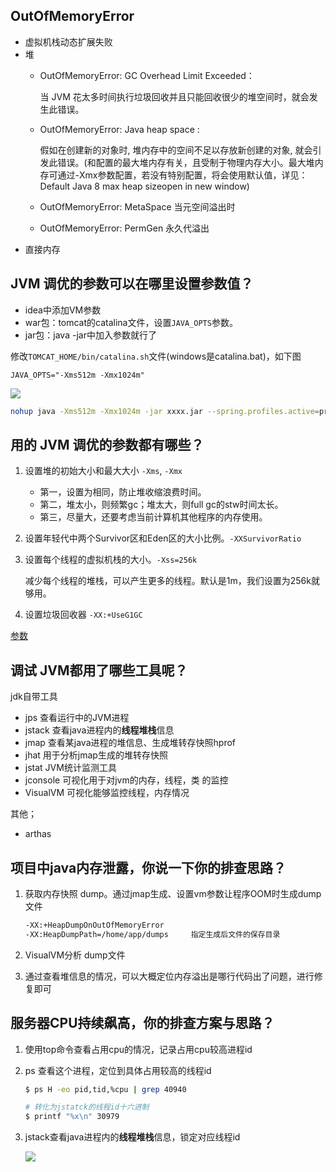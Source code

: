 

## OutOfMemoryError
- 虚拟机栈动态扩展失败
- 堆
  - OutOfMemoryError: GC Overhead Limit Exceeded：
    
    当 JVM 花太多时间执行垃圾回收并且只能回收很少的堆空间时，就会发生此错误。
  - OutOfMemoryError: Java heap space :
    
    假如在创建新的对象时, 堆内存中的空间不足以存放新创建的对象, 就会引发此错误。(和配置的最大堆内存有关，且受制于物理内存大小。最大堆内存可通过-Xmx参数配置，若没有特别配置，将会使用默认值，详见：Default Java 8 max heap sizeopen in new window)
  - OutOfMemoryError: MetaSpace 当元空间溢出时
  - OutOfMemoryError: PermGen 永久代溢出
- 直接内存

## JVM 调优的参数可以在哪里设置参数值？
- idea中添加VM参数
- war包：tomcat的catalina文件，设置`JAVA_OPTS`参数。
- jar包：java -jar中加入参数就行了

修改`TOMCAT_HOME/bin/catalina.sh`文件(windows是catalina.bat)，如下图

`JAVA_OPTS="-Xms512m -Xmx1024m" `

![](https://cdn.jsdelivr.net/gh/sword4869/pic1@main/images/202407112143882.png)


```sh
nohup java -Xms512m -Xmx1024m -jar xxxx.jar --spring.profiles.active=prod &
```

## 用的 JVM 调优的参数都有哪些？

1. 设置堆的初始大小和最大大小 `-Xms`, `-Xmx`
   
   - 第一，设置为相同，防止堆收缩浪费时间。
   - 第二，堆太小，则频繁gc；堆太大，则full gc的stw时间太长。
   - 第三，尽量大，还要考虑当前计算机其他程序的内存使用。

2. 设置年轻代中两个Survivor区和Eden区的大小比例。`-XXSurvivorRatio`
3. 设置每个线程的虚拟机栈的大小。`-Xss=256k`
   
    减少每个线程的堆栈，可以产生更多的线程。默认是1m，我们设置为256k就够用。
4. 设置垃圾回收器 `-XX:+UseG1GC`

[参数](其他/参数.md)

## 调试 JVM都用了哪些工具呢？
jdk自带工具
- jps 查看运行中的JVM进程
- jstack 查看java进程内的**线程堆栈**信息
- jmap 查看某java进程的堆信息、生成堆转存快照hprof
- jhat 用于分析jmap生成的堆转存快照
- jstat JVM统计监测工具
- jconsole 可视化用于对jvm的内存，线程，类 的监控
- VisualVM 可视化能够监控线程，内存情况

其他；
- arthas

## 项目中java内存泄露，你说一下你的排查思路？


1. 获取内存快照 dump。通过jmap生成、设置vm参数让程序OOM时生成dump文件

    ```bash
    -XX:+HeapDumpOnOutOfMemoryError
    -XX:HeapDumpPath=/home/app/dumps     指定生成后文件的保存目录
    ```

2. VisualVM分析 dump文件

3. 通过查看堆信息的情况，可以大概定位内存溢出是哪行代码出了问题，进行修复即可

## 服务器CPU持续飙高，你的排查方案与思路？

1. 使用top命令查看占用cpu的情况，记录占用cpu较高进程id

2. ps 查看这个进程，定位到具体占用较高的线程id

    ```sh
    $ ps H -eo pid,tid,%cpu | grep 40940

    # 转化为jstatck的线程id十六进制
    $ printf "%x\n" 30979
    ```

3. jstack查看java进程内的**线程堆栈**信息，锁定对应线程id

    ![](https://cdn.jsdelivr.net/gh/sword4869/pic1@main/images/202407112143883.png)